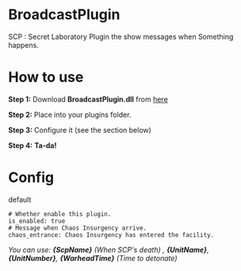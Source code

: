 # BroadcastPlugin
SCP : Secret Laboratory Plugin the show messages when Something happens.

# How to use
**Step 1:** Download **BroadcastPlugin.dll** from [here](https://github.com/terracorra/BroadcastPlugin/releases)

**Step 2:** Place into your plugins folder.

**Step 3:** Configure it (see the section below)

**Step 4:** **Ta-da!**


# Config
default
```
# Whether enable this plugin.
is_enabled: true
# Message when Chaos Insurgency arrive.
chaos_entrance: Chaos Insurgency has entered the facility.
```
*You can use: **{ScpName}** (When SCP's death) , **{UnitName}**, **{UnitNumber}**, **{WarheadTime}** (Time to detonate)*
